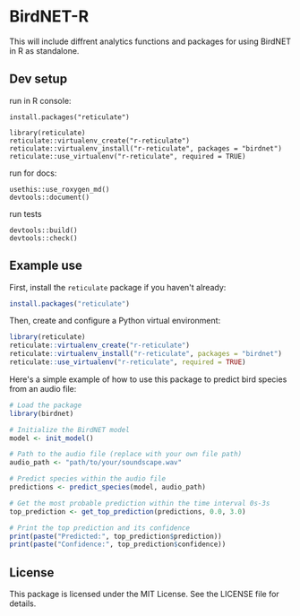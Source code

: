 # BirdNET-R
This will include diffrent analytics functions and packages for using BirdNET in R as standalone.

## Dev setup

run in R console:

```
install.packages("reticulate")

library(reticulate)
reticulate::virtualenv_create("r-reticulate")
reticulate::virtualenv_install("r-reticulate", packages = "birdnet")
reticulate::use_virtualenv("r-reticulate", required = TRUE)
```


run for docs:

```
usethis::use_roxygen_md()
devtools::document()
```

run tests

```
devtools::build()
devtools::check()
```

## Example use

First, install the `reticulate` package if you haven't already:

```r
install.packages("reticulate")
```

Then, create and configure a Python virtual environment:

```r
library(reticulate)
reticulate::virtualenv_create("r-reticulate")
reticulate::virtualenv_install("r-reticulate", packages = "birdnet")
reticulate::use_virtualenv("r-reticulate", required = TRUE)
```

Here's a simple example of how to use this package to predict bird species from an audio file:

```r
# Load the package
library(birdnet)

# Initialize the BirdNET model
model <- init_model()

# Path to the audio file (replace with your own file path)
audio_path <- "path/to/your/soundscape.wav"

# Predict species within the audio file
predictions <- predict_species(model, audio_path)

# Get the most probable prediction within the time interval 0s-3s
top_prediction <- get_top_prediction(predictions, 0.0, 3.0)

# Print the top prediction and its confidence
print(paste("Predicted:", top_prediction$prediction))
print(paste("Confidence:", top_prediction$confidence))
```

## License

This package is licensed under the MIT License. See the LICENSE file for details.

